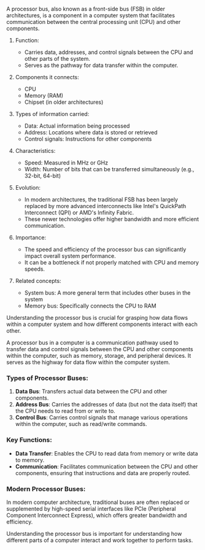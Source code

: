 A processor bus, also known as a front-side bus (FSB) in older architectures, is a component in a computer system that facilitates communication between the central processing unit (CPU) and other components.

1. Function:
   - Carries data, addresses, and control signals between the CPU and other parts of the system.
   - Serves as the pathway for data transfer within the computer.

2. Components it connects:
   - CPU
   - Memory (RAM)
   - Chipset (in older architectures)

3. Types of information carried:
   - Data: Actual information being processed
   - Address: Locations where data is stored or retrieved
   - Control signals: Instructions for other components

4. Characteristics:
   - Speed: Measured in MHz or GHz
   - Width: Number of bits that can be transferred simultaneously (e.g., 32-bit, 64-bit)

5. Evolution:
   - In modern architectures, the traditional FSB has been largely replaced by more advanced interconnects like Intel's QuickPath Interconnect (QPI) or AMD's Infinity Fabric.
   - These newer technologies offer higher bandwidth and more efficient communication.

6. Importance:
   - The speed and efficiency of the processor bus can significantly impact overall system performance.
   - It can be a bottleneck if not properly matched with CPU and memory speeds.

7. Related concepts:
   - System bus: A more general term that includes other buses in the system
   - Memory bus: Specifically connects the CPU to RAM

Understanding the processor bus is crucial for grasping how data flows within a computer system and how different components interact with each other.

A processor bus in a computer is a communication pathway used to transfer data and control signals between the CPU and other components within the computer, such as memory, storage, and peripheral devices. It serves as the highway for data flow within the computer system.

### Types of Processor Buses:

1. **Data Bus**: Transfers actual data between the CPU and other components.
2. **Address Bus**: Carries the addresses of data (but not the data itself) that the CPU needs to read from or write to.
3. **Control Bus**: Carries control signals that manage various operations within the computer, such as read/write commands.

### Key Functions:

- **Data Transfer**: Enables the CPU to read data from memory or write data to memory.
- **Communication**: Facilitates communication between the CPU and other components, ensuring that instructions and data are properly routed.

### Modern Processor Buses:

In modern computer architecture, traditional buses are often replaced or supplemented by high-speed serial interfaces like PCIe (Peripheral Component Interconnect Express), which offers greater bandwidth and efficiency.

Understanding the processor bus is important for understanding how different parts of a computer interact and work together to perform tasks.
